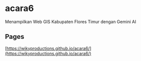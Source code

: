 # acara6
Menampilkan Web GIS Kabupaten Flores Timur dengan Gemini AI

## Pages
[https://wikyproductions.github.io/acara6/](https://wikyproductions.github.io/acara6/)